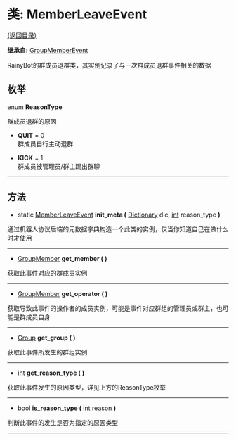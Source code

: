 # 类: MemberLeaveEvent  
[(返回目录)](README.md)  
  
**继承自:** [GroupMemberEvent](GroupMemberEvent.md)  
  
RainyBot的群成员退群类，其实例记录了与一次群成员退群事件相关的数据  
  
## 枚举  
  
enum **ReasonType**  
  
群成员退群的原因  
  
- **QUIT** = 0  
群成员自行主动退群  
  
- **KICK** = 1  
群成员被管理员/群主踢出群聊  
  
---  
  
## 方法 
  
- static [MemberLeaveEvent](MemberLeaveEvent.md) **init_meta (** [Dictionary](https://docs.godotengine.org/en/latest/classes/class_dictionary.html) dic, [int](https://docs.godotengine.org/en/latest/classes/class_int.html) reason_type **)**  
  
通过机器人协议后端的元数据字典构造一个此类的实例，仅当你知道自己在做什么时才使用  
  
---  
  
- [GroupMember](GroupMember.md) **get_member ( )**  
  
获取此事件对应的群成员实例  
  
---  
  
- [GroupMember](GroupMember.md) **get_operator ( )**  
  
获取导致此事件的操作者的成员实例，可能是事件对应群组的管理员或群主，也可能是群成员自身  
  
---  
  
- [Group](Group.md) **get_group ( )**  
  
获取此事件所发生的群组实例  
  
---  
  
- [int](https://docs.godotengine.org/en/latest/classes/class_int.html) **get_reason_type ( )**  
  
获取此事件发生的原因类型，详见上方的ReasonType枚举  
  
---  
  
- [bool](https://docs.godotengine.org/en/latest/classes/class_bool.html) **is_reason_type (** [int](https://docs.godotengine.org/en/latest/classes/class_int.html) reason **)**  
  
判断此事件的发生是否为指定的原因类型  
  
---  
  

